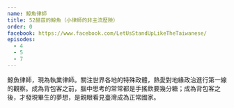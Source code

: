 ```yaml
---
name: 鯨魚律師
title: 52赫茲的鯨魚（小律師的非主流歷險）
order: 0
facebook: https://www.facebook.com/LetUsStandUpLikeTheTaiwanese/
episodes:
  - 4
  - 5
  - 7
---
```


鯨魚律師，現為執業律師。關注世界各地的特殊政體，熱愛對地緣政治進行第一線的觀察。成為背包客之前，腦中思考的常常都是手搖飲要幾分糖；成為背包客之後，才發現畢生的夢想，是親眼看見臺灣成為正常國家。
